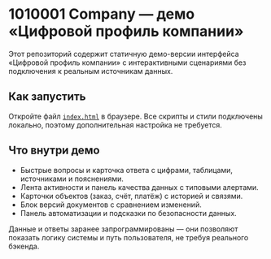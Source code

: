 # 1010001 Company — демо «Цифровой профиль компании»

Этот репозиторий содержит статичную демо-версии интерфейса «Цифровой профиль компании» с интерактивными сценариями без подключения к реальным источникам данных.

## Как запустить

Откройте файл [`index.html`](./index.html) в браузере. Все скрипты и стили подключены локально, поэтому дополнительная настройка не требуется.

## Что внутри демо

- Быстрые вопросы и карточка ответа с цифрами, таблицами, источниками и пояснениями.
- Лента активности и панель качества данных с типовыми алертами.
- Карточки объектов (заказ, счёт, платёж) с историей и связями.
- Блок версий документов с сравнением изменений.
- Панель автоматизации и подсказки по безопасности данных.

Данные и ответы заранее запрограммированы — они позволяют показать логику системы и путь пользователя, не требуя реального бэкенда.
